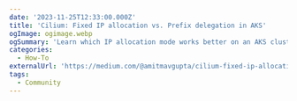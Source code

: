 ```yaml
---
date: '2023-11-25T12:33:00.000Z'
title: 'Cilium: Fixed IP allocation vs. Prefix delegation in AKS'
ogImage: ogimage.webp
ogSummary: 'Learn which IP allocation mode works better on an AKS cluster running Azure CNI powered by Cilium'
categories:
  - How-To
externalUrl: 'https://medium.com/@amitmavgupta/cilium-fixed-ip-allocation-vs-prefix-delegation-in-aks-873a6700a4ba'
tags:
  - Community
---
```

